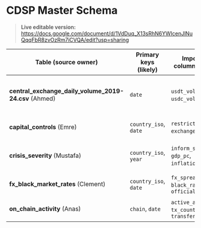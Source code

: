 <!-- markdownlint-disable MD013 -->
# CDSP Master Schema
>
> **Live editable version:** <https://docs.google.com/document/d/1VdDuq_X13sRhN6YWIcenJlNuQqqFbR8zvOzRm7iCVQA/edit?usp=sharing>

| Table (source owner)              | Primary keys (likely)           | Important columns (draft)                           | Notes                                 |
|-----------------------------------|---------------------------------|-----------------------------------------------------|---------------------------------------|
| **central_exchange_daily_volume_2019-24.csv** (Ahmed) | `date`           | `usdt_volume`, `usdc_volume`,                     | CSV of major exchanges, ✔ header confirmed                      |
| **capital_controls** (Emre)       | `country_iso`, `date`           | `restriction_type`, `exchange`, `detail`            | text-coded events                     |
| **crisis_severity** (Mustafa)     | `country_iso`, `year`           | `inform_score`, `gdp_pc`, `inflation`, …            | one row per country-year              |
| **fx_black_market_rates** (Clement) | `country_iso`, `date`           | `fx_spread_pct`, `black_rate`, `official_rate`      | *TBD – awaiting header list*          |
| **on_chain_activity** (Anas)      | `chain`, `date`                 | `active_addresses`, `tx_count`, `transfer_volume`   | *TBD – awaiting header list*          |
